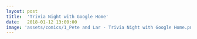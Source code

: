 ```yaml
---
layout: post
title:  'Trivia Night with Google Home'
date:   2018-01-12 13:00:00
image: 'assets/comics/1_Pete and Lar - Trivia Night with Google Home.png'
---
```

